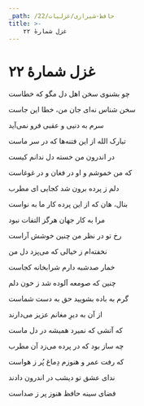 ```yaml
---
_path: /حافظ-شیرازی/غزلیات/22
title: >-
    غزل شمارهٔ ۲۲
---
```

# غزل شمارهٔ ۲۲

<div class="b" id="bn1"><div class="m1"><p>چو بشنوی سخن اهل دل مگو که خطاست</p></div>
<div class="m2"><p>سخن شناس نه‌ای جان من، خطا این جاست</p></div></div>
<div class="b" id="bn2"><div class="m1"><p>سرم به دنیی و عقبی فرو نمی‌آید</p></div>
<div class="m2"><p>تبارک الله از این فتنه‌ها که در سر ماست</p></div></div>
<div class="b" id="bn3"><div class="m1"><p>در اندرون من خسته دل ندانم کیست</p></div>
<div class="m2"><p>که من خموشم و او در فغان و در غوغاست</p></div></div>
<div class="b" id="bn4"><div class="m1"><p>دلم ز پرده برون شد کجایی ای مطرب</p></div>
<div class="m2"><p>بنال، هان که از این پرده کار ما به نواست</p></div></div>
<div class="b" id="bn5"><div class="m1"><p>مرا به کار جهان هرگز التفات نبود</p></div>
<div class="m2"><p>رخ تو در نظر من چنین خوشش آراست</p></div></div>
<div class="b" id="bn6"><div class="m1"><p>نخفته‌ام ز خیالی که می‌پزد دل من</p></div>
<div class="m2"><p>خمار صدشبه دارم شرابخانه کجاست</p></div></div>
<div class="b" id="bn7"><div class="m1"><p>چنین که صومعه آلوده شد ز خون دلم</p></div>
<div class="m2"><p>گرم به باده بشویید حق به دست شماست</p></div></div>
<div class="b" id="bn8"><div class="m1"><p>از آن به دیرِ مغانم عزیز می‌دارند</p></div>
<div class="m2"><p>که آتشی که نمیرد همیشه در دل ماست</p></div></div>
<div class="b" id="bn9"><div class="m1"><p>چه ساز بود که در پرده می‌زد آن مطرب</p></div>
<div class="m2"><p>که رفت عمر و هنوزم دِماغ پُر ز هواست</p></div></div>
<div class="b" id="bn10"><div class="m1"><p>ندای عشق تو دیشب در اندرون دادند</p></div>
<div class="m2"><p>فضای سینه حافظ هنوز پر ز صداست</p></div></div>
